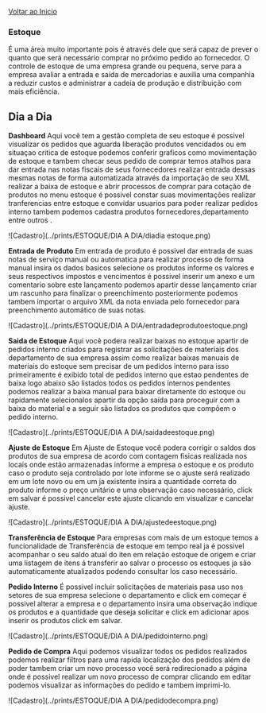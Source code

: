 [Voltar ao Inicio](../../)

### Estoque
É uma área muito importante pois é através dele que será capaz de prever o quanto que será necessário comprar no próximo pedido ao fornecedor.
O controle de estoque de uma empresa grande ou pequena, serve para a empresa avaliar a entrada e saída de mercadorias e auxilia uma companhia a reduzir custos e administrar a cadeia de produção e distribuição com mais eficiência.

## Dia a Dia
**Dashboard**
Aqui você tem a gestão completa de seu estoque é possivel visualizar os pedidos que aguarda liberação produtos vencidados ou em situaçao critica de estoque podemos conferir graficos como movimentação de estoque e tambem checar seus pedido de comprar temos atalhos para dar entrada nas notas fiscais de seus fornecedores realizar entrada dessas mesmas notas de forma automatizada através da importação de seu XML realizar a baixa de estoque e abrir processos de comprar para cotação de produtos no menu estoque é possivel constar suas movimentações realizar tranferencias entre estoque e convidar usuarios para poder realizar pedidos interno tambem podemos cadastra produtos fornecedores,departamento entre outros .  

![Cadastro](../prints/ESTOQUE/DIA A DIA/diadia estoque.png)

**Entrada de Produto**
Em entrada de produto é possivel dar
entrada de suas notas de serviço manual ou automatica para realizar processo de forma manual insira os dados basicos selecione os produtos informe os valores e seus respectivos impostos e vencimentos é possivel inserir um anexo e um comentario sobre este lançamento podemos apartir desse lançamento criar um rascunho para finalizar o preenchimento posteriormente podemos tambem importar o arquivo XML da nota enviada pelo fornecedor para preenchimento automático de suas notas.

![Cadastro](../prints/ESTOQUE/DIA A DIA/entradadeprodutoestoque.png)

**Saida de Estoque**
Aqui vocẽ podera realizar baixas no estoque apartir de pedidos interno criados para registrar as solicitações de materiais dos departamento de sua empresa assim como realizar baixas manuais de materiais do estoque sem precisar de um pedidos interno para isso primeiramente é exibido total de pedidos interno que estao pendentes de baixa logo abaixo são listados todos os pedidos internos pendentes podemos realizar a baixa manual para baixar diretamente do estoque ou rapidamente selecionalos apartir da opção saída para proceguir com a baixa do material e a seguir são listados os produtos que compõem o pedido interno.

![Cadastro](../prints/ESTOQUE/DIA A DIA/saidadeestoque.png)

**Ajuste de Estoque**
Em Ajuste de Estoque você podera corrigir o saldos dos produtos de sua empresa de acordo com contagem fisicas realizada nos locais onde estão armazenadas informe a empresa o estoque e os produto caso o produto seja controlado por lote informe se o ajuste será realizado em um lote novo ou em um ja existente insira a quantidade correta do produto informe o preço unitário e uma observação caso necessário, click em salvar é possivel cancelar este ajuste clicando em visualizar e cancelar ajuste.

![Cadastro](../prints/ESTOQUE/DIA A DIA/ajustedeestoque.png)

**Transferência de Estoque**
Para empresas com mais de um estoque temos a funcionalidade de Transferência de estoque em tempo real ja é possivel acompanhar o seu saldo atual do iten em relação estoque de origem e criar uma listagem de itens á transferir ao salvar o processo os estoques ja são automaticamente atualizados podendo consultar los caso necessário.

**Pedido Interno**
É possivel incluir solicitações de materiais pasa uso nos setores de sua empresa selecione o departamento e click em começar é possivel alterar a empresa e o departamento insira uma observação indique os produtos e a quantidade que deseja solicitar e click em adicionar apos inserir os produtos click em salvar.

![Cadastro](../prints/ESTOQUE/DIA A DIA/pedidointerno.png)

**Pedido de Compra**
Aqui podemos visualizar todos os pedidos realizados podemos realizar filtros para uma rapida localização dos pedidos além de poder tambem criar um novo processo você será redirecionado a página onde é possivel realizar um novo processo de comprar clicando em editar podemos visualizar as informações do pedido e tambem imprimi-lo.

![Cadastro](../prints/ESTOQUE/DIA A DIA/pedidodecompra.png)
